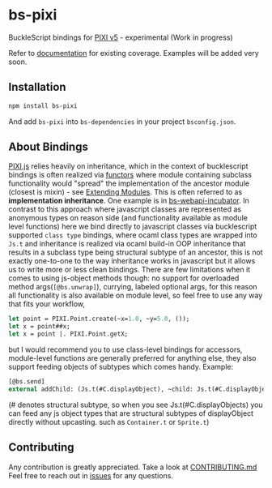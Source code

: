 # bs-pixi
BuckleScript bindings for [PIXI v5](https://github.com/pixijs) - experimental (Work in progress)

Refer to [documentation](https://ambientlight.github.io/bs-pixi) for existing coverage.
Examples will be added very soon.

## Installation

```bash
npm install bs-pixi
```

And add `bs-pixi` into `bs-dependencies` in your project `bsconfig.json`.

## About Bindings

[PIXI.js](https://github.com/pixijs) relies heavily on inheritance, which in the context of bucklescript bindings is often realized via [functors](https://reasonml.github.io/docs/en/module#module-functions-functors) where module containing subclass functionality would "spread" the implementation of the ancestor module (closest is mixin) - see [Extending Modules](https://reasonml.github.io/docs/en/module#extending-modules). This is often referred to as **implementation inheritance**. One example is in [bs-webapi-incubator](https://github.com/reasonml-community/bs-webapi-incubator#implementation-inheritance). In contrast to this approach where javascript classes are represented as anonymous types on reason side (and functionality available as module level functions) here we bind directly to javascript classes via bucklescript supported `class type` bindings, where ocaml class types are wrapped into `Js.t` and inheritance is realized via ocaml build-in OOP inheritance that results in a subclass type being structural subtype of an ancestor, this is not exactly one-to-one to the way inheritance works in javascript but it allows us to write more or less clean bindings. There are few limitations when it comes to using js-object methods though: no support for overloaded method args(`[@bs.unwrap]`), currying, labeled optional args, for this reason all functionality is also available on module level, so feel free to use any way that fits your workflow, 

```ocaml
let point = PIXI.Point.create(~x=1.0, ~y=5.0, ());
let x = point##x;
let x = point |. PIXI.Point.getX;
```

but I would recommend you to use class-level bindings for accessors, module-level functions are generally preferred for anything else, they also support feeding objects of subtypes which comes handy. 
Example:

```ocaml
[@bs.send]
external addChild: (Js.t(#C.displayObject), ~child: Js.t(#C.displayObject as 'a)) => Js.t('a) = "addChild";
```

(\# denotes structural subtype, so when you see Js.t(#C.displayObjects) you can feed any js object types that are structural subtypes of displayObject directly without upcasting. such as `Container.t` or `Sprite.t`)

## Contributing

Any contribution is greatly appreciated. Take a look at [CONTRIBUTING.md](https://github.com/ambientlight/bs-pixi/blob/master/CONTRIBUTING.md) Feel free to reach out in [issues](https://github.com/ambientlight/bs-pixi/issues) for any questions.
